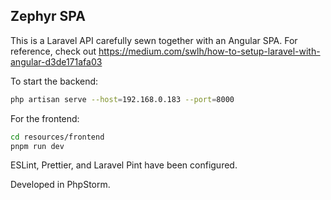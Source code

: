 ## Zephyr SPA

This is a Laravel API carefully sewn together with an Angular SPA. For reference, check
out https://medium.com/swlh/how-to-setup-laravel-with-angular-d3de171afa03

To start the backend:

```bash
php artisan serve --host=192.168.0.183 --port=8000
```

For the frontend:

```bash
cd resources/frontend
pnpm run dev
```

ESLint, Prettier, and Laravel Pint have been configured.

Developed in PhpStorm.

